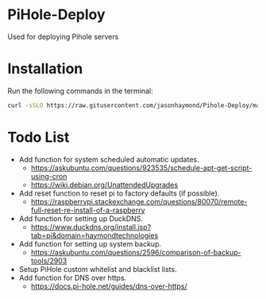 # PiHole-Deploy
Used for deploying Pihole servers

# Installation
Run the following commands in the terminal:
```bash
curl -sSLO https://raw.gitusercontent.com/jasonhaymond/Pihole-Deploy/master/start.sh && sudo sh start.sh
```

# Todo List
- Add function for system scheduled automatic updates.
    -  https://askubuntu.com/questions/923535/schedule-apt-get-script-using-cron
    - https://wiki.debian.org/UnattendedUpgrades
- Add reset function to reset pi to factory defaults (if possible).
    -  https://raspberrypi.stackexchange.com/questions/80070/remote-full-reset-re-install-of-a-raspberry
- Add function for setting up DuckDNS.
    -  https://www.duckdns.org/install.jsp?tab=pi&domain=haymondtechnologies
- Add function for setting up system backup.
    -  https://askubuntu.com/questions/2596/comparison-of-backup-tools/2903
- Setup PiHole custom whitelist and blacklist lists.
- Add function for DNS over https.
    -  https://docs.pi-hole.net/guides/dns-over-https/